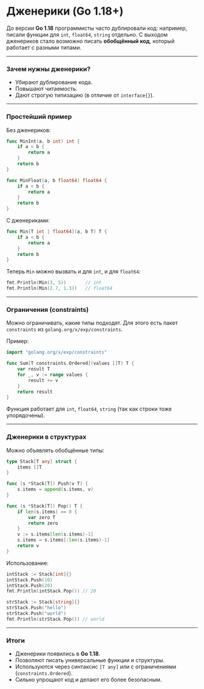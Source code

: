 # Дженерики (Go 1.18+)

До версии **Go 1.18** программисты часто дублировали код:
например, писали функции для `int`, `float64`, `string` отдельно.
С выходом дженериков стало возможно писать **обобщённый код**,
который работает с разными типами.

---

### Зачем нужны дженерики?

* Убирают дублирование кода.
* Повышают читаемость.
* Дают строгую типизацию (в отличие от `interface{}`).

---

### Простейший пример

Без дженериков:

```go
func MinInt(a, b int) int {
    if a < b {
        return a
    }
    return b
}

func MinFloat(a, b float64) float64 {
    if a < b {
        return a
    }
    return b
}
```

С дженериками:

```go
func Min[T int | float64](a, b T) T {
    if a < b {
        return a
    }
    return b
}
```

Теперь `Min` можно вызвать и для `int`, и для `float64`:

```go
fmt.Println(Min(3, 5))       // int
fmt.Println(Min(2.7, 1.3))   // float64
```

---

### Ограничения (constraints)

Можно ограничивать, какие типы подходят.
Для этого есть пакет `constraints` из `golang.org/x/exp/constraints`.

Пример:

```go
import "golang.org/x/exp/constraints"

func Sum[T constraints.Ordered](values []T) T {
    var result T
    for _, v := range values {
        result += v
    }
    return result
}
```

Функция работает для `int`, `float64`, `string` (так как строки тоже упорядочены).

---

### Дженерики в структурах

Можно объявлять обобщённые типы:

```go
type Stack[T any] struct {
    items []T
}

func (s *Stack[T]) Push(v T) {
    s.items = append(s.items, v)
}

func (s *Stack[T]) Pop() T {
    if len(s.items) == 0 {
        var zero T
        return zero
    }
    v := s.items[len(s.items)-1]
    s.items = s.items[:len(s.items)-1]
    return v
}
```

Использование:

```go
intStack := Stack[int]{}
intStack.Push(10)
intStack.Push(20)
fmt.Println(intStack.Pop()) // 20

strStack := Stack[string]{}
strStack.Push("hello")
strStack.Push("world")
fmt.Println(strStack.Pop()) // world
```

---

### Итоги

* Дженерики появились в **Go 1.18**.
* Позволяют писать универсальные функции и структуры.
* Используются через синтаксис `[T any]` или с ограничениями (`constraints.Ordered`).
* Сильно упрощают код и делают его более безопасным.